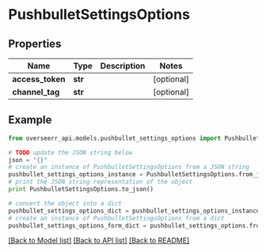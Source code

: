 # PushbulletSettingsOptions


## Properties
Name | Type | Description | Notes
------------ | ------------- | ------------- | -------------
**access_token** | **str** |  | [optional] 
**channel_tag** | **str** |  | [optional] 

## Example

```python
from overseerr_api.models.pushbullet_settings_options import PushbulletSettingsOptions

# TODO update the JSON string below
json = "{}"
# create an instance of PushbulletSettingsOptions from a JSON string
pushbullet_settings_options_instance = PushbulletSettingsOptions.from_json(json)
# print the JSON string representation of the object
print PushbulletSettingsOptions.to_json()

# convert the object into a dict
pushbullet_settings_options_dict = pushbullet_settings_options_instance.to_dict()
# create an instance of PushbulletSettingsOptions from a dict
pushbullet_settings_options_form_dict = pushbullet_settings_options.from_dict(pushbullet_settings_options_dict)
```
[[Back to Model list]](../README.md#documentation-for-models) [[Back to API list]](../README.md#documentation-for-api-endpoints) [[Back to README]](../README.md)


